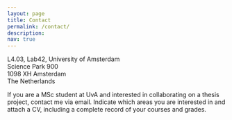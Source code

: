 ```yaml
---
layout: page
title: Contact
permalink: /contact/
description: 
nav: true
---
```


L4.03, Lab42, University of Amsterdam <br>
Science Park 900 <br>
1098 XH Amsterdam  <br>
The Netherlands <br>

If you are a MSc student at UvA and interested in collaborating on a thesis project, contact me via email. Indicate which areas you are interested in and attach a CV, including a complete record of your courses and grades.

<a href="mailto:{{ site.email | encode_email }}" title="email"><i class="fas fa-envelope fa-4x"></i></a>
